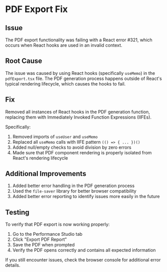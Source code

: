 # PDF Export Fix

## Issue

The PDF export functionality was failing with a React error #321, which occurs when React hooks are used in an invalid context.

## Root Cause

The issue was caused by using React hooks (specifically `useMemo`) in the `pdfExport.tsx` file. The PDF generation process happens outside of React's typical rendering lifecycle, which causes the hooks to fail.

## Fix

Removed all instances of React hooks in the PDF generation function, replacing them with Immediately Invoked Function Expressions (IIFEs). 

Specifically:
1. Removed imports of `useUser` and `useMemo`
2. Replaced all `useMemo` calls with IIFE pattern `(() => { ... })()` 
3. Added null/empty checks to avoid division by zero errors
4. Made sure that PDF component rendering is properly isolated from React's rendering lifecycle

## Additional Improvements

1. Added better error handling in the PDF generation process
2. Used the `file-saver` library for better browser compatibility
3. Added better error reporting to identify issues more easily in the future

## Testing

To verify that PDF export is now working properly:

1. Go to the Performance Studio tab
2. Click "Export PDF Report" 
3. Save the PDF when prompted
4. Verify the PDF opens correctly and contains all expected information

If you still encounter issues, check the browser console for additional error details. 